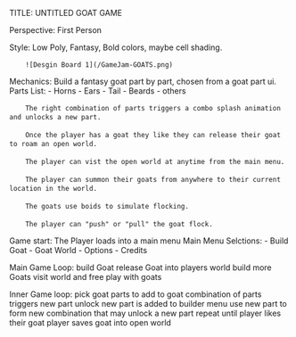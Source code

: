 TITLE: UNTITLED GOAT GAME

Perspective: First Person

Style:
		Low Poly, Fantasy, Bold colors, maybe cell shading.
		
		![Desgin Board 1](/GameJam-GOATS.png)
	
Mechanics:
		Build a fantasy goat part by part, chosen from a goat part ui.
		Parts List:
			- Horns
			- Ears
			- Tail
			- Beards
			- others

		The right combination of parts triggers a combo splash animation and unlocks a new part.
	
		Once the player has a goat they like they can release their goat to roam an open world.
	
		The player can vist the open world at anytime from the main menu.
	
		The player can summon their goats from anywhere to their current location in the world.
	
		The goats use boids to simulate flocking.	 

		The player can "push" or "pull" the goat flock.

Game start:
		The Player loads into a main menu
			Main Menu Selctions:
			- Build Goat
			- Goat World
			- Options
			- Credits

	
Main Game Loop:
		build Goat
		release Goat into players world
		build more Goats
		visit world and free play with goats
	
Inner Game loop:
		pick goat parts to add to goat
		combination of parts triggers new part unlock
		new part is added to builder menu
		use new part to form new combination that may unlock a new part
		repeat until player likes their goat
		player saves goat into open world
	
